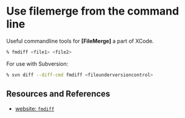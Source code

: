 # Use filemerge from the command line

Useful commandline tools for **[FileMerge]** a part of XCode.

```bash
% fmdiff <file1> <file2>
```

For use with Subversion:

```bash
% svn diff --diff-cmd fmdiff <fileunderversioncontrol>
```

## Resources and References

- [website: `fmdiff`][WEBSITE]

[WEBSITE]: http://www.defraine.net/~brunod/fmdiff/
